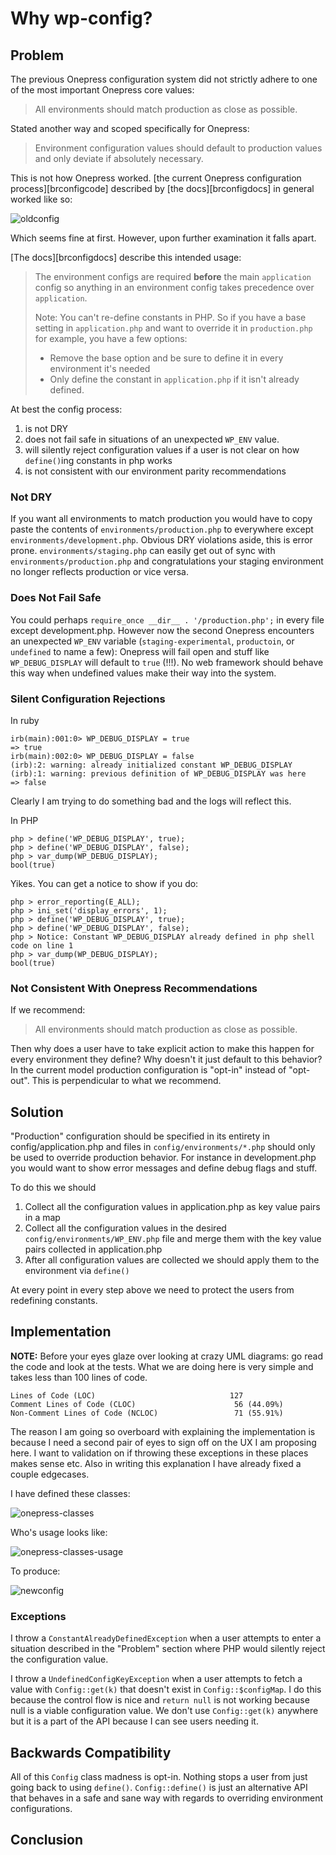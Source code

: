 # Why wp-config?

## Problem

The previous Onepress configuration system did not strictly adhere to one of the most important Onepress core values:

> All environments should match production as close as possible.

Stated another way and scoped specifically for Onepress:

> Environment configuration values should default to production values and only
> deviate if absolutely necessary.

This is not how Onepress worked. [the current Onepress configuration process][brconfigcode] described by [the docs][brconfigdocs] in general worked like so:

![oldconfig](./uml/oldconfig.png)

Which seems fine at first. However, upon further examination it falls apart.

[The docs][brconfigdocs] describe this intended usage:

> The environment configs are required **before** the main `application` config so anything in an environment config takes precedence over `application`.
>
> Note: You can't re-define constants in PHP. So if you have a base setting in `application.php` and want to override it in `production.php` for example, you have a few options:
>
> * Remove the base option and be sure to define it in every environment it's needed
> * Only define the constant in `application.php` if it isn't already defined.

At best the config process:
1. is not DRY
2. does not fail safe in situations of an unexpected `WP_ENV` value.
3. will silently reject configuration values if a user is not clear on how `define()`ing constants in php works
4. is not consistent with our environment parity recommendations

### Not DRY

If you want all environments to match production you would have to copy paste the contents of `environments/production.php` to everywhere except `environments/development.php`. Obvious DRY violations aside, this is error prone. `environments/staging.php` can easily get out of sync with `environments/production.php` and congratulations your staging environment no longer reflects production or vice versa.

### Does Not Fail Safe

You could perhaps `require_once __dir__ . '/production.php';` in every file except development.php. However now the second Onepress encounters an unexpected `WP_ENV` variable (`staging-experimental`, `productoin`, or `undefined` to name a few): Onepress will fail open and stuff like `WP_DEBUG_DISPLAY` will default to `true` (!!!). No web framework should behave this way when undefined values make their way into the system.

### Silent Configuration Rejections

In ruby

```
irb(main):001:0> WP_DEBUG_DISPLAY = true
=> true
irb(main):002:0> WP_DEBUG_DISPLAY = false
(irb):2: warning: already initialized constant WP_DEBUG_DISPLAY
(irb):1: warning: previous definition of WP_DEBUG_DISPLAY was here
=> false
```

Clearly I am trying to do something bad and the logs will reflect this.

In PHP

```
php > define('WP_DEBUG_DISPLAY', true);
php > define('WP_DEBUG_DISPLAY', false);
php > var_dump(WP_DEBUG_DISPLAY);
bool(true)
```

Yikes. You can get a notice to show if you do:

```
php > error_reporting(E_ALL);
php > ini_set('display_errors', 1);
php > define('WP_DEBUG_DISPLAY', true);
php > define('WP_DEBUG_DISPLAY', false);
php > Notice: Constant WP_DEBUG_DISPLAY already defined in php shell code on line 1
php > var_dump(WP_DEBUG_DISPLAY);
bool(true)
```


### Not Consistent With Onepress Recommendations

If we recommend:

> All environments should match production as close as possible.

Then why does a user have to take explicit action to make this happen for every environment they define? Why doesn't it just default to this behavior? In the current model production configuration is "opt-in" instead of "opt-out". This is perpendicular to what we recommend.

## Solution

"Production" configuration should be specified in its entirety in config/application.php and files in `config/environments/*.php` should only be used to override production behavior. For instance in development.php you would want to show error messages and define debug flags and stuff.

To do this we should
1. Collect all the configuration values in application.php as key value pairs in a map
2. Collect all the configuration values in the desired `config/environments/WP_ENV.php` file and merge them with the key value pairs collected in application.php
3. After all configuration values are collected we should apply them to the environment via `define()`

At every point in every step above we need to protect the users from redefining constants.

## Implementation

**NOTE:** Before your eyes glaze over looking at crazy UML diagrams: go read the code and look at the tests. What we are doing here is very simple and takes less than 100 lines of code.

```
Lines of Code (LOC)                              127
Comment Lines of Code (CLOC)                      56 (44.09%)
Non-Comment Lines of Code (NCLOC)                 71 (55.91%)
```

The reason I am going so overboard with explaining the implementation is because I need a second pair of eyes to sign off on the UX I am proposing here. I want to validation on if throwing these exceptions in these places makes sense etc. Also in writing this explanation I have already fixed a couple edgecases.

I have defined these classes:

![onepress-classes](./uml/onepress-classes.png)

Who's usage looks like:

![onepress-classes-usage](./uml/onepress-classes-usage.png)

To produce:

![newconfig](./uml/newconfig.png)

### Exceptions

I throw a `ConstantAlreadyDefinedException` when a user attempts to enter a situation described in the "Problem" section where PHP would silently reject the configuration value.

I throw a `UndefinedConfigKeyException` when a user attempts to fetch a value with `Config::get(k)` that doesn't exist in `Config::$configMap`. I do this because the control flow is nice and `return null` is not working because null is a viable configuration value. We don't use `Config::get(k)` anywhere but it is a part of the API because I can see users needing it.

## Backwards Compatibility

All of this `Config` class madness is opt-in. Nothing stops a user from just going back to using `define()`. `Config::define()` is just an alternative API that behaves in a safe and sane way with regards to overriding environment configurations.

## Conclusion